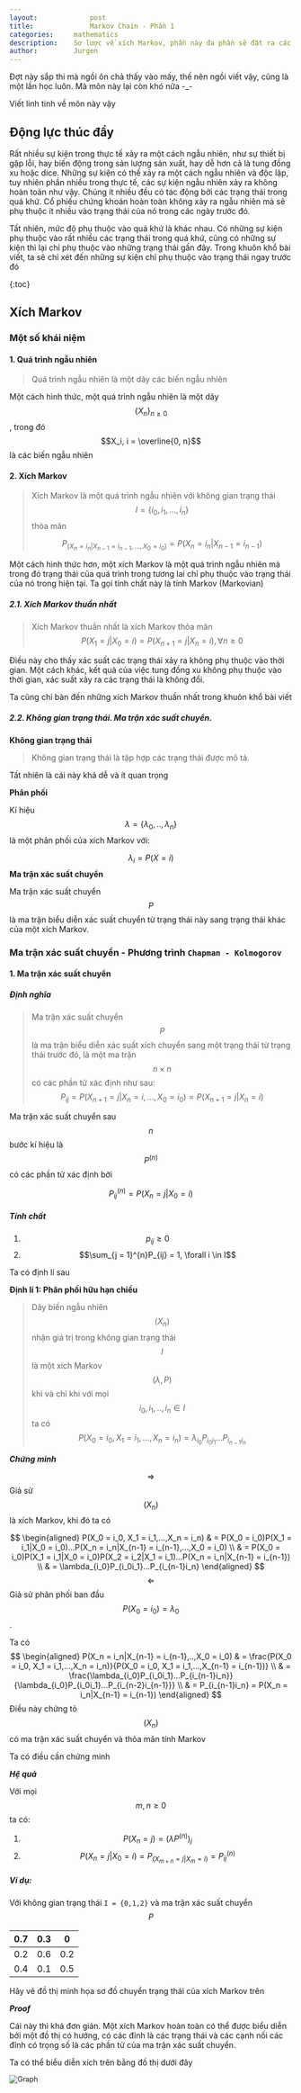 ```yaml
---
layout:				post
title:				Markov Chain - Phần 1
categories:		mathematics
description:	Sơ lược về xích Markov, phần này đa phần sẽ đặt ra các khái niệm cơ bản
author:			Jurgen
---
```


Đợt này sắp thi mà ngồi ôn chả thấy vào mấy, thế nên ngồi viết vậy, cũng là một lần học luôn. Mà môn này lại còn khó nữa -_-

Viết linh tinh về môn này vậy

## Động lực thúc đẩy

Rất nhiều sự kiện trong thực tế xảy ra một cách ngẫu nhiên, như sự thiết bị gặp lỗi, hay biến động trong sản lượng sản xuất, hay dễ hơn cả là tung đồng xu hoặc dice. Những sự kiện có thể xảy ra một cách ngẫu nhiên và độc lập, tuy nhiên phần nhiều trong thực tế, các sự kiện ngẫu nhiên xảy ra không hoàn toàn như vậy. Chúng ít nhiều đều có tác động bởi các trạng thái trong quá khứ. Cổ phiếu chứng khoán hoàn toàn không xảy ra ngẫu nhiên mà sẽ phụ thuộc ít nhiều vào trạng thái của nó trong các ngày trước đó.

Tất nhiên, mức độ phụ thuộc vào quá khứ là khác nhau. Có những sự kiện phụ thuộc vào rất nhiều các trạng thái trong quá khứ, cũng có những sự kiện thì lại chỉ phụ thuộc vào những trạng thái gần đây. Trong khuôn khổ bài viết, ta sẽ chỉ xét đến những sự kiện chỉ phụ thuộc vào trạng thái ngay trước đó

{:toc}

## Xích Markov

### Một số khái niệm

#### 1. Quá trình ngẫu nhiên

> Quá trình ngẫu nhiên là một dãy các biến ngẫu nhiên

Một cách hình thức, một quá trình ngẫu nhiên là một dãy $$\{X_n\}_{n \ge 0}$$, trong đó $$X_i, i = \overline{0, n}$$ là các biến ngẫu nhiên

#### 2. Xích Markov

> Xích Markov là một quá trình ngẫu nhiên với không gian trạng thái $$I = \{i_0, i_1,...,i_n\}$$ thỏa mãn
> 
> $$
> P_(X_n = i_n|X_{n-1} = i_{n-1},...,X_0 = i_0) = P(X_n = i_n|X_{n-1} = i_{n-1})
> $$

Một cách hình thức hơn, một xích Markov là một quá trình ngẫu nhiên mà trong đó trạng thái của quá trình trong tương lai chỉ phụ thuộc vào trạng thái của nó trong hiện tại. Ta gọi tính chất này là tính Markov (Markovian)

##### 2.1. Xích Markov thuần nhất

> Xích Markov thuần nhất là xích Markov thỏa mãn
> $$
> P(X_1 = j|X_0 = i) = P(X_{n+1}=j|X_n = i), \forall n \ge 0
> $$

Điều này cho thấy xác suất các trạng thái xảy ra không phụ thuộc vào thời gian. Một cách khác, kết quả của việc tung đồng xu không phụ thuộc vào thời gian, xác suất xảy ra các trạng thái là không đổi. 

Ta cũng chỉ bàn đến những xích Markov thuần nhất trong khuôn khổ bài viết

##### 2.2. Không gian trạng thái. Ma trận xác suất chuyển.

**Không gian trạng thái**

> Không gian trạng thái là tập hợp các trạng thái được mô tả.

Tất nhiên là cái này khá dễ và ít quan trọng

**Phân phối**

Kí hiệu $$\lambda = \{\lambda_0,..,\lambda_n\}$$ là một phân phối của xích Markov với:


$$
\lambda_i = P(X = i)
$$
**Ma trận xác suất chuyển**

Ma trận xác suất chuyển $$P$$ là ma trận biểu diễn xác suất chuyển từ trạng thái này sang trạng thái khác của một xích Markov.

### Ma trận xác suất chuyển - Phương trình `Chapman - Kolmogorov`

#### 1. Ma trận xác suất chuyển

##### Định nghĩa

> Ma trận xác suất chuyển $$P$$ là ma trận biểu diễn xác suất xích chuyển sang một trạng thái từ trạng thái trước đó, là một ma trận $$n \times n$$ có các phần tử xác định như sau:
> $$
> P_{ij} = P(X_{n+1} = j|X_n = i,...,X_0 = i_0) = P(X_{n+1} = j|X_n = i)
> $$
> 

Ma trận xác suất chuyển sau $$n$$ bước kí hiệu là $$P^{(n)}$$ có các phần tử xác định bởi


$$
P_{ij}^{(n)} = P(X_n = j|X_0 = i)
$$


##### Tính chất

1. $$p_{ij} \ge 0$$
2. $$\sum_{j = 1}^{n}P_{ij} = 1, \forall i \in I$$

Ta có định lí sau

**Định lí 1: Phân phối hữu hạn chiều**

> Dãy biến ngẫu nhiên $$(X_n)$$ nhận giá trị trong không gian trạng thái $$I$$ là một xích Markov $$(\lambda, P)$$ khi và chỉ khi với mọi $$i_0, i_1,..,i_n \in I$$ ta có
> $$
> P(X_0 = i_0, X_1 = i_1,...,X_n = i_n) = \lambda_{i_0}P_{i_0i_1}...P_{i_{n-1}i_n}
> $$

***Chứng minh***

$$\Rightarrow$$ Giả sử $$(X_n)$$ là xích Markov, khi đó ta có


$$
\begin{aligned}
P(X_0 = i_0, X_1 = i_1,...,X_n = i_n) & = P(X_0 = i_0)P(X_1 = i_1|X_0 = i_0)...P(X_n = i_n|X_{n-1} = i_{n-1},...,X_0 = i_0) \\
& = P(X_0 = i_0)P(X_1 = i_1|X_0 = i_0)P(X_2 = i_2|X_1 = i_1)...P(X_n = i_n|X_{n-1} = i_{n-1}) \\
& = \lambda_{i_0}P_{i_0i_1}...P_{i_{n-1}i_n}
\end{aligned}
$$
$$\Leftarrow$$ Giả sử phân phối ban đầu $$P(X_0 = i_0) = \lambda_0$$.

Ta có
$$
\begin{aligned}
P(X_n = i_n|X_{n-1} = i_{n-1},..,X_0 = i_0) & = \frac{P(X_0 = i_0, X_1 = i_1,...,X_n = i_n)}{P(X_0 = i_0, X_1 = i_1,...,X_{n-1} = i_{n-1})} \\
& = \frac{\lambda_{i_0}P_{i_0i_1}...P_{i_{n-1}i_n}}{\lambda_{i_0}P_{i_0i_1}...P_{i_{n-2}i_{n-1}}} \\
& = P_{i_{n-1}i_n} = P(X_n = i_n|X_{n-1} = i_{n-1})
\end{aligned}
$$
Điều này chứng tỏ $$(X_n)$$ có ma trận xác suất chuyển và thỏa mãn tính Markov

Ta có điều cần chứng minh

***Hệ quả***

Với mọi $$m, n \ge 0$$ ta có:

1. $$P(X_n = j) = (\lambda P^{(n)})_j$$
2. $$P(X_n = j|X_0 = i) = P_(X_{m+n}= j|X_m = i) = P_{ij}^{(n)}$$

##### Ví dụ:

Với không gian trạng thái `I = {0,1,2}` và ma trận xác suất chuyển $$P$$

| 0.7  | 0.3  | 0    |
| ---- | ---- | ---- |
| 0.2  | 0.6  | 0.2  |
| 0.4  | 0.1  | 0.5  |

Hãy vẽ đồ thị minh họa sơ đồ chuyển trạng thái của xích Markov trên

***Proof***

Cái này thì khá đơn giản. Một xích Markov hoàn toàn có thể được biểu diễn bởi một đồ thị có hướng, có các đỉnh là các trạng thái và các cạnh nối các đỉnh có trọng số là các phần tử của ma trận xác suất chuyển. 

Ta có thể biểu diễn xích trên bằng đồ thị dưới đây

<img src="markov-chain.assets/Graph-1586720602019.png" alt="Graph" style="zoom:90%;" />